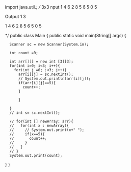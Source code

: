 import java.util.*;
/*
3x3 
nput 1 4 6 2 8 5 6 5 0 5

Output 1 3

1 4 6
2 8 5
6 5 0
5

*/
public class Main {
    public static void main(String[] args) {
      
      Scanner sc = new Scanner(System.in);
    
      int count =0;
      
      int arr[][] = new int [3][3];
      for(int i=0; i<3; i++){
        for(int j =0; j<3; j++){
          arr[i][j] = sc.nextInt();
          // System.out.println(arr[i][j]);
          if(arr[i][j]==5){
            count++;
          }
          
          }
   
      }
      // int s= sc.nextInt();
      
      // for(int [] newArray: arr){
      //   for(int x : newArray){
      //     // System.out.print(x+" ");
      //     if(x==5){
      //       count++;
      //     }
      //   }
      // }
      System.out.print(count);
      
      
  }
}

